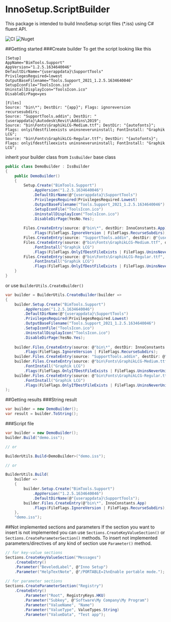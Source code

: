 # InnoSetup.ScriptBuilder

This package is intended to build InnoSetup script files (*.iss) 
using C# fluent API.

![CI](https://github.com/ReactiveBIM/InnoSetup.ScriptBuilder/actions/workflows/CI.yml/badge.svg)
![Nuget](https://img.shields.io/nuget/vpre/InnoSetup.ScriptBuilder?style=flat)

##Getting started
###Create builder
To get the script looking like this
```iss
[Setup]
AppName="BimTools.Support"
AppVersion="1.2.5.1634640046"
DefaultDirName="{userappdata}\SupportTools"
PrivilegesRequired=lowest
OutputBaseFilename="Tools.Support_2021_1.2.5.1634640046"
SetupIconFile="ToolsIcon.ico"
UninstallDisplayIcon="ToolsIcon.ico"
DisableDirPage=yes

[Files]
Source: "bin\*"; DestDir: "{app}"; Flags: ignoreversion recursesubdirs; 
Source: "SupportTools.addin"; DestDir: "{userappdata}\Autodesk\Revit\Addins\2019"; 
Source: "bin\Fonts\GraphikLCG-Medium.ttf"; DestDir: "{autofonts}"; Flags: onlyifdestfileexists uninsneveruninstall; FontInstall: "Graphik LCG"; 
Source: "bin\Fonts\GraphikLCG-Regular.ttf"; DestDir: "{autofonts}"; Flags: onlyifdestfileexists uninsneveruninstall; FontInstall: "Graphik LCG";
```

inherit your builder class from `IssBuilder` base class
```c#
public class DemoBuilder : IssBuilder
{
    public DemoBuilder()
    {
        Setup.Create("BimTools.Support")
            .AppVersion("1.2.5.1634640046")
            .DefaultDirName(@"{userappdata}\SupportTools")
            .PrivilegesRequired(PrivilegesRequired.Lowest)
            .OutputBaseFilename("Tools.Support_2021_1.2.5.1634640046")
            .SetupIconFile("ToolsIcon.ico")
            .UninstallDisplayIcon("ToolsIcon.ico")
            .DisableDirPage(YesNo.Yes);
    
        Files.CreateEntry(source: @"bin\*", destDir: InnoConstants.App)
            .Flags(FileFlags.IgnoreVersion | FileFlags.RecurseSubdirs);
        Files.CreateEntry(source: "SupportTools.addin", destDir: @"{userappdata}\Autodesk\Revit\Addins\2019");
        Files.CreateEntry(source: @"bin\Fonts\GraphikLCG-Medium.ttf", destDir: @"{autofonts}")
            .FontInstall("Graphik LCG")
            .Flags(FileFlags.OnlyIfDestFileExists | FileFlags.UninsNeverUninstall);
        Files.CreateEntry(source: @"bin\Fonts\GraphikLCG-Regular.ttf", destDir: @"{autofonts}")
            .FontInstall("Graphik LCG")
            .Flags(FileFlags.OnlyIfDestFileExists | FileFlags.UninsNeverUninstall);
    }
}
```
or use `BuilderUtils.CreateBuilder()`
```c#
var builder = BuilderUtils.CreateBuilder(builder =>
{
    builder.Setup.Create("BimTools.Support")
        .AppVersion("1.2.5.1634640046")
        .DefaultDirName(@"{userappdata}\SupportTools")
        .PrivilegesRequired(PrivilegesRequired.Lowest)
        .OutputBaseFilename("Tools.Support_2021_1.2.5.1634640046")
        .SetupIconFile("ToolsIcon.ico")
        .UninstallDisplayIcon("ToolsIcon.ico")
        .DisableDirPage(YesNo.Yes);
        
    builder.Files.CreateEntry(source: @"bin\*", destDir: InnoConstants.App)
        .Flags(FileFlags.IgnoreVersion | FileFlags.RecurseSubdirs);
    builder.Files.CreateEntry(source: "SupportTools.addin", destDir: @"{userappdata}\Autodesk\Revit\Addins\2019");
    builder.Files.CreateEntry(source: @"bin\Fonts\GraphikLCG-Medium.ttf", destDir: @"{autofonts}")
        .FontInstall("Graphik LCG")
        .Flags(FileFlags.OnlyIfDestFileExists | FileFlags.UninsNeverUninstall);
    builder.Files.CreateEntry(source: @"bin\Fonts\GraphikLCG-Regular.ttf", destDir: @"{autofonts}")
        .FontInstall("Graphik LCG")
        .Flags(FileFlags.OnlyIfDestFileExists | FileFlags.UninsNeverUninstall);
);
```
##Getting results
###String result
```c#
var builder = new DemoBuilder();
var result = builder.ToString();
```
###Script file
```c#
var builder = new DemoBuilder();
builder.Build("demo.iss");

// or

BuilderUtils.Build<DemoBuilder>("demo.iss");

// or

BuilderUtils.Build(
    builder =>
    {
        builder.Setup.Create("BimTools.Support")
            .AppVersion("1.2.5.1634640046")
            .DefaultDirName(@"{userappdata}\SupportTools");
        builder.Files.CreateEntry(@"bin\*", InnoConstants.App)
            .Flags(FileFlags.IgnoreVersion | FileFlags.RecurseSubdirs);
    }, 
    "demo.iss");
```
##Not implemented sections and parameters
If the section you want to insert is not implemented you can use `Sections.CreateKeyValueSection()`
or `Sections.CreateParameterSection()` methods. 
To insert not implemented parameters/directives of any kind of section use `Parameter()` method.
```c#
// for key-value sections
Sections.CreateKeyValueSection("Messages")
    .CreateEntry()
    .Parameter("BeveledLabel", @"Inno Setup")
    .Parameter("HelpTextNote", @"/PORTABLE=1%nEnable portable mode.");
    
// for parameter sections
Sections.CreateParameterSection("Registry")
    .CreateEntry()
        .Parameter("Root", RegistryKeys.HKU)
        .Parameter("Subkey", @"Software\My Company\My Program")
        .Parameter("ValueName", "Name")
        .Parameter("ValueType", ValueTypes.String)
        .Parameter("ValueData", "Test app");
```